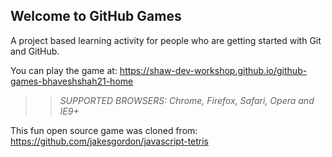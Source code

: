 ## Welcome to GitHub Games

A project based learning activity for people who are getting started with Git and GitHub.

You can play the game at: https://shaw-dev-workshop.github.io/github-games-bhaveshshah21-home

>> _*SUPPORTED BROWSERS*: Chrome, Firefox, Safari, Opera and IE9+_

This fun open source game was cloned from: https://github.com/jakesgordon/javascript-tetris
